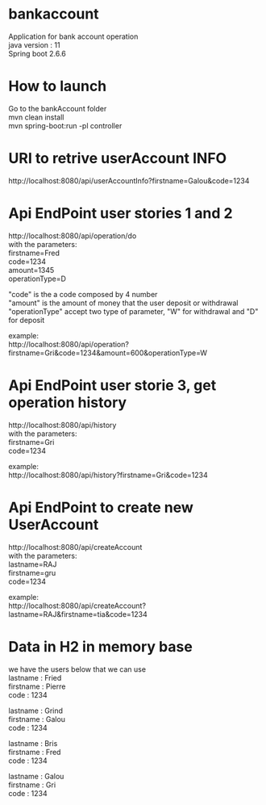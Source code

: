 # bankaccount
Application for bank account operation  
java version : 11  
Spring boot 2.6.6  

# How to launch
Go to the bankAccount folder  
mvn clean install  
mvn spring-boot:run -pl controller

# URI to retrive userAccount INFO
http://localhost:8080/api/userAccountInfo?firstname=Galou&code=1234


# Api EndPoint user stories 1 and 2
http://localhost:8080/api/operation/do  
with the parameters:  
	firstname=Fred  
	code=1234  
	amount=1345  
	operationType=D  

"code" is the a code composed by 4 number  
"amount" is the amount of money that the user deposit or withdrawal  
"operationType" accept two type of parameter, "W" for withdrawal and "D" for deposit 
  
example:  
http://localhost:8080/api/operation?firstname=Gri&code=1234&amount=600&operationType=W   


# Api EndPoint user storie 3, get operation history
http://localhost:8080/api/history  
with the parameters:  
	firstname=Gri  
	code=1234  
  
example:  
http://localhost:8080/api/history?firstname=Gri&code=1234


# Api EndPoint to create new UserAccount  
http://localhost:8080/api/createAccount  
with the parameters:  
	lastname=RAJ  
	firstname=gru  
	code=1234  

example:  
http://localhost:8080/api/createAccount?lastname=RAJ&firstname=tia&code=1234  


# Data in H2 in memory base
we have the users below that we can use  
lastname : Fried  
firstname : Pierre  
code : 1234  

lastname : Grind  
firstname : Galou  
code : 1234  
  
lastname : Bris  
firstname : Fred  
code : 1234  
  
lastname : Galou  
firstname : Gri  
code : 1234  
	
